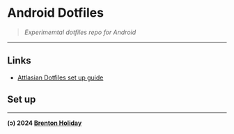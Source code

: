 # Android Dotfiles
 
>  *Experimemtal dotfiles repo for Android*

---

## Links

- [Attlasian Dotfiles set up guide](https://www.atlassian.com/git/tutorials/dotfiles)

## Set up



---

**(ɔ) 2024 [Brenton Holiday](https://brenton.holiday)**
